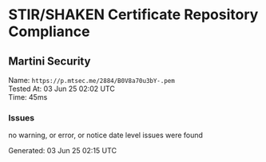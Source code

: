 # STIR/SHAKEN Certificate Repository Compliance

## Martini Security

Name: `https://p.mtsec.me/2884/B0V8a70u3bY-.pem`\
Tested At: 03 Jun 25 02:02 UTC\
Time: 45ms

### Issues

no warning, or error, or notice date level issues were found

Generated: 03 Jun 25 02:15 UTC